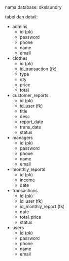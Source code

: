nama database: okelaundry

tabel dan detail:
- admins
  * id (pk)
  * password
  * phone
  * name
  * email
- clothes
  * id (pk)
  * id_transaction (fk)
  * type
  * qty
  * price
  * total
- customer_reports
  * id (pk)
  * id_user (fk)
  * title
  * desc
  * report_date
  * trans_date
  * status
- managers
  * id (pk)
  * password
  * phone
  * name
  * email
- monthly_reports
  * id (pk)
  * income
  * date
- transactions
  * id (pk)
  * id_user (fk)
  * id_monthly_report (fk)
  * date
  * total_price
  * status
- users
  * id (pk)
  * password
  * phone
  * name
  * email